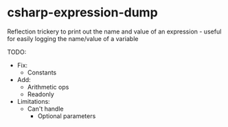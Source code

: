 csharp-expression-dump
======================

Reflection trickery to print out the name and value of an expression - useful for easily logging the name/value of a variable



TODO:
- Fix:
	- Constants
- Add:
	- Arithmetic ops
	- Readonly 
- Limitations:
	- Can't handle
		- Optional parameters
